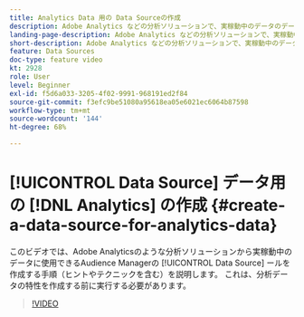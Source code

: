 ```yaml
---
title: Analytics Data 用の Data Sourceの作成
description: Adobe Analytics などの分析ソリューションで、実稼動中のデータのデータソースを作成する方法を説明します。 分析データの特性を作成する前に、この操作を行います。
landing-page-description: Adobe Analytics などの分析ソリューションで、実稼動中のデータのデータソースを作成する方法を説明します。 分析データの特性を作成する前に、この操作を行います。
short-description: Adobe Analytics などの分析ソリューションで、実稼動中のデータのデータソースを作成する方法を説明します。 分析データの特性を作成する前に、この操作を行います。
feature: Data Sources
doc-type: feature video
kt: 2928
role: User
level: Beginner
exl-id: f5d6a033-3205-4f02-9991-968191ed2f84
source-git-commit: f3efc9be51080a95618ea05e6021ec6064b87598
workflow-type: tm+mt
source-wordcount: '144'
ht-degree: 68%

---
```


# [!UICONTROL Data Source] データ用の [!DNL Analytics] の作成 {#create-a-data-source-for-analytics-data}

このビデオでは、Adobe Analyticsのような分析ソリューションから実稼動中のデータに使用できるAudience Managerの [!UICONTROL Data Source] ールを作成する手順（ヒントやテクニックを含む）を説明します。 これは、分析データの特性を作成する前に実行する必要があります。

>[!VIDEO](https://video.tv.adobe.com/v/34504/?quality=12&captions=jpn)
